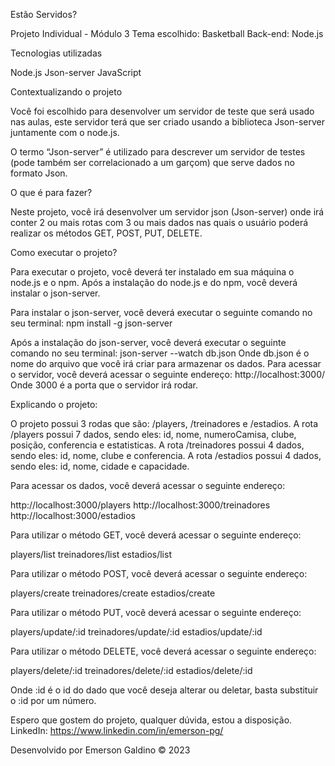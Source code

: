 Estão Servidos?

Projeto Individual - Módulo 3
Tema escolhido: Basketball
Back-end: Node.js

Tecnologias utilizadas

Node.js
Json-server
JavaScript

Contextualizando o projeto

Você foi escolhido para desenvolver um servidor de teste
que será usado nas aulas, este servidor terá que ser criado
usando a biblioteca Json-server juntamente com o node.js.

O termo “Json-server” é utilizado para descrever um servidor de testes (pode
também ser correlacionado a um garçom) que serve dados no formato Json.

O que é para fazer?

Neste projeto, você irá desenvolver um servidor json
(Json-server) onde irá conter 2 ou mais rotas com 3 ou mais dados nas quais
o usuário poderá realizar os métodos GET, POST, PUT,
DELETE.

Como executar o projeto?

Para executar o projeto, você deverá ter instalado em sua máquina o node.js e o npm.
Após a instalação do node.js e do npm, você deverá instalar o json-server.

Para instalar o json-server, você deverá executar o seguinte comando no seu terminal:
npm install -g json-server

Após a instalação do json-server, você deverá executar o seguinte comando no seu terminal:
json-server --watch db.json
Onde db.json é o nome do arquivo que você irá criar para armazenar os dados.
Para acessar o servidor, você deverá acessar o seguinte endereço:
http://localhost:3000/
Onde 3000 é a porta que o servidor irá rodar.

Explicando o projeto:

O projeto possui 3 rodas que são: /players, /treinadores e /estadios.
A rota /players possui 7 dados, sendo eles: id, nome, numeroCamisa, clube, posição, conferencia e estatisticas.
A rota /treinadores possui 4 dados, sendo eles: id, nome, clube e conferencia.
A rota /estadios possui 4 dados, sendo eles: id, nome, cidade e capacidade.

Para acessar os dados, você deverá acessar o seguinte endereço:

http://localhost:3000/players
http://localhost:3000/treinadores
http://localhost:3000/estadios

Para utilizar o método GET, você deverá acessar o seguinte endereço:

players/list
treinadores/list
estadios/list

Para utilizar o método POST, você deverá acessar o seguinte endereço:

players/create
treinadores/create
estadios/create

Para utilizar o método PUT, você deverá acessar o seguinte endereço:

players/update/:id
treinadores/update/:id
estadios/update/:id

Para utilizar o método DELETE, você deverá acessar o seguinte endereço:

players/delete/:id
treinadores/delete/:id
estadios/delete/:id

Onde :id é o id do dado que você deseja alterar ou deletar, basta substituir o :id por um número.

Espero que gostem do projeto, qualquer dúvida, estou a disposição.
LinkedIn: https://www.linkedin.com/in/emerson-pg/

Desenvolvido por Emerson Galdino :copyright: 2023


